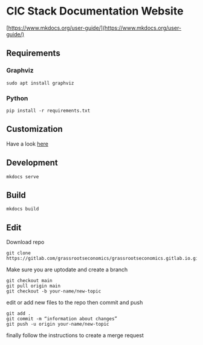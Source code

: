 # CIC Stack Documentation Website 

[https://www.mkdocs.org/user-guide/](https://www.mkdocs.org/user-guide/)
## Requirements
### Graphviz

```
sudo apt install graphviz
```
### Python
```
pip install -r requirements.txt
```

## Customization
Have a look [here](https://squidfunk.github.io/mkdocs-material/)

## Development
```
mkdocs serve
```

## Build
```
mkdocs build
```

## Edit

Download repo
```
git clone https://gitlab.com/grassrootseconomics/grassrootseconomics.gitlab.io.git
```

Make sure you are uptodate and create a branch
```
git checkout main
git pull origin main
git checkout -b your-name/new-topic
```

edit or add new files to the repo then commit and push

```
git add .
git commit -m “information about changes”	
git push -u origin your-name/new-topic
```

finally follow the instructions to create a merge request
